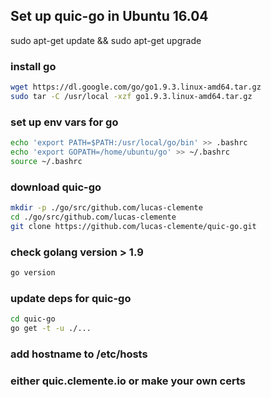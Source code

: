 
## Set up quic-go in Ubuntu 16.04
sudo apt-get update && sudo apt-get upgrade

### install go
```bash
wget https://dl.google.com/go/go1.9.3.linux-amd64.tar.gz
sudo tar -C /usr/local -xzf go1.9.3.linux-amd64.tar.gz
```

### set up env vars for go
```bash
echo 'export PATH=$PATH:/usr/local/go/bin' >> .bashrc
echo 'export GOPATH=/home/ubuntu/go' >> ~/.bashrc
source ~/.bashrc
```

### download quic-go
```bash
mkdir -p ./go/src/github.com/lucas-clemente
cd ./go/src/github.com/lucas-clemente
git clone https://github.com/lucas-clemente/quic-go.git
```

### check golang version > 1.9
```bash
go version
```

### update deps for quic-go
```bash
cd quic-go
go get -t -u ./...
```

### add hostname to /etc/hosts
### either quic.clemente.io or make your own certs
